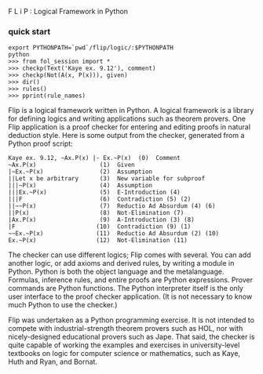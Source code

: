 F L i P : Logical Framework in Python

### quick start

```
export PYTHONPATH=`pwd`/flip/logic/:$PYTHONPATH
python
>>> from fol_session import *
>>> checkp(Text('Kaye ex. 9.12'), comment)
>>> checkp(Not(A(x, P(x))), given)
>>> dir()
>>> rules()
>>> pprint(rule_names)
```

Flip is a logical framework written in Python. A logical framework is a library for defining logics and writing applications such as theorem provers. One Flip application is a proof checker for entering and editing proofs in natural deduction style. Here is some output from the checker, generated from a Python proof script:

```
Kaye ex. 9.12, ~Ax.P(x) |- Ex.~P(x)  (0)  Comment
~Ax.P(x)                  (1)  Given
|~Ex.~P(x)                (2)  Assumption
||Let x be arbitrary      (3)  New variable for subproof
|||~P(x)                  (4)  Assumption
|||Ex.~P(x)               (5)  E-Introduction (4)
|||F                      (6)  Contradiction (5) (2)
||~~P(x)                  (7)  Reductio Ad Absurdum (4) (6)
||P(x)                    (8)  Not-Elimination (7)
|Ax.P(x)                  (9)  A-Introduction (3) (8)
|F                       (10)  Contradiction (9) (1)
~~Ex.~P(x)               (11)  Reductio Ad Absurdum (2) (10)
Ex.~P(x)                 (12)  Not-Elimination (11)
```

The checker can use different logics; Flip comes with several. You can add another logic, or add axioms and derived rules, by writing a module in Python. Python is both the object language and the metalanguage. Formulas, inference rules, and entire proofs are Python expressions. Prover commands are Python functions. The Python interpreter itself is the only user interface to the proof checker application. (It is not necessary to know much Python to use the
checker.)

Flip was undertaken as a Python programming exercise. It is not intended to compete with industrial-strength theorem provers such as HOL, nor with nicely-designed educational provers such as Jape. That said, the checker is quite capable of working the examples and exercises in university-level textbooks on logic for computer science or mathematics, such as Kaye, Huth and Ryan, and Bornat.
